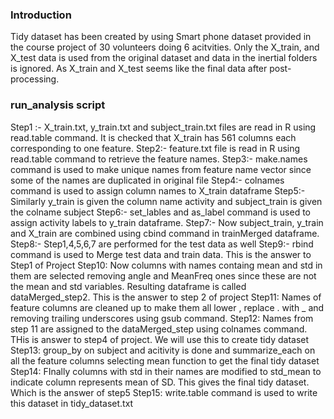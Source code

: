 ### Introduction

Tidy dataset has been created by using Smart phone dataset provided in the course project of 30 volunteers doing 6 acitvities. Only the X_train, and X_test data is used from the original dataset and data in the inertial folders is ignored. As X_train and X_test seems like the final data after post-processing.

### run_analysis script
Step1 :- X_train.txt, y_train.txt and subject_train.txt files are read in R using read.table command. It is checked that X_train has 561 columns each corresponding to one feature.
Step2:- feature.txt file is read in R using read.table command to retrieve the feature names.
Step3:- make.names command is used to make unique names from feature name vector since some of the names are duplicated in original file
Step4:- colnames command is used to assign column names to X_train dataframe
Step5:- Similarly y_train is given the column name activity and subject_train is given the colname subject
Step6:- set_lables and as_label command is used to assign activity labels to y_train dataframe.
Step7:- Now subject_train, y_train and X_train are combined using cbind command in trainMerged dataframe.
Step8:- Step1,4,5,6,7 are performed for the test data as well
Step9:- rbind command is used to Merge test data and train data. This is the answer to Step1 of Project
Step10: Now columns with names containg mean and std in them are selected removing angle and MeanFreq ones since these are not the mean and std variables. Resulting dataframe is called dataMerged_step2. This is the answer to step 2 of project
Step11: Names of feature columns are cleaned up to make them all lower , replace . with _ and removing trailing underscores using gsub command. 
Step12: Names from step 11 are assigned to the dataMerged_step using colnames command. THis is answer to step4 of project. We will use this to create tidy dataset
Step13: group_by on subject and acitivity is done and summarize_each on all the feature columns selecting mean function to get the final tidy dataset
Step14: FInally columns with std in their names are modified to std_mean to indicate column represents mean of SD. This gives the final tidy dataset. Which is the answer of step5
Step15: write.table command is used to write this dataset in tidy_dataset.txt